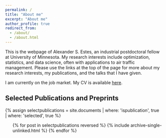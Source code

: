 ```yaml
---
permalink: /
title: "About me"
excerpt: "About me"
author_profile: true
redirect_from: 
  - /about/
  - /about.html
---
```

This is the webpage of Alexander S. Estes, an industrial postdoctoral fellow at University of Minnesota. My research interests include optimization, statistics, and data science, often with applications to air traffic management. Please use the links at the top of the page for more about my research interests, my publications, and the talks that I have given.

I am currently on the job market. My CV is available [here](http://asestes1.github.io/files/AlexanderEstesCV.pdf).
## Selected Publications and Preprints
{% assign selectpublications = site.documents | where: 'ispublication', true | where: 'selected', true %}
<ul>{% for post in selectpublications reversed %}
  {% include archive-single-unlinked.html %}
{% endfor %}</ul>

